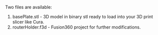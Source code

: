 Two files are available:

1. basePlate.stl - 3D model in binary stl ready to load into your 3D print slicer like Cura.
2. routerHolder.f3d - Fusion360 project for further modifications.
